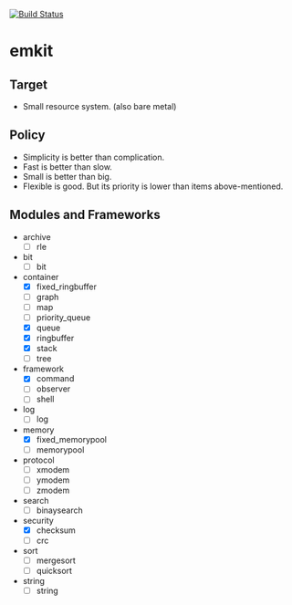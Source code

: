 [![Build Status](https://travis-ci.org/ryochack/emkit.svg)](https://travis-ci.org/ryochack/emkit)

emkit
======

## Target
- Small resource system. (also bare metal)

## Policy
- Simplicity is better than complication.
- Fast is better than slow.
- Small is better than big.
- Flexible is good. But its priority is lower than items above-mentioned.

## Modules and Frameworks
- archive
	- [ ] rle
- bit
	- [ ] bit
- container
	- [x] fixed_ringbuffer
	- [ ] graph
	- [ ] map
	- [ ] priority_queue
	- [x] queue
	- [x] ringbuffer
	- [x] stack
	- [ ] tree
- framework
	- [x] command
	- [ ] observer
	- [ ] shell
- log
	- [ ] log
- memory
	- [x] fixed_memorypool
	- [ ] memorypool
- protocol
	- [ ] xmodem
	- [ ] ymodem
	- [ ] zmodem
- search
	- [ ] binaysearch
- security
	- [x] checksum
	- [ ] crc
- sort
	- [ ] mergesort
	- [ ] quicksort
- string
	- [ ] string
